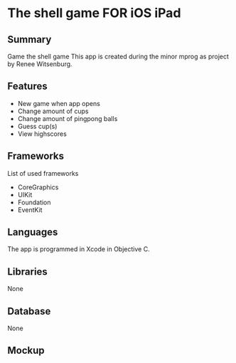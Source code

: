 The shell game FOR iOS iPad
=============
Summary
-------------
Game the shell game
This app is created during the minor mprog as project by Renee Witsenburg.

Features
-------------
* New game when app opens
* Change amount of cups
* Change amount of pingpong balls
* Guess cup(s)
* View highscores

Frameworks
-------------
List of used frameworks
* CoreGraphics
* UIKit
* Foundation
* EventKit

Languages
-------------
The app is programmed in Xcode in Objective C. 

Libraries
-------------
None

Database
-------------
None

Mockup
-------------
